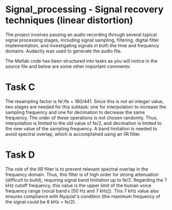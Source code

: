 # Signal_processing - Signal recovery techniques (linear distortion)
The project involves passing an audio recording through several typical signal processing stages, including signal sampling, filtering, digital filter implementation, and investigating signals in both the time and frequency domains. Audacity was used to generate the audio file.

The Matlab code has been structured into tasks as you will notice in the source file and below are some other important comments:

# Task C
The resampling factor is fe'/fe = 160/441. Since this is not an integer value, two stages are needed for this subtask: one for interpolation to increase the sampling frequency and one for decimation to decrease the same frequency. The order of these operations is not chosen randomly. Thus, interpolation is limited to the old value of fe/2, and decimation is limited to the new value of the sampling frequency. A band limitation is needed to avoid spectral overlap, which is accomplished using an IIR filter.

# Task D
The role of the IIR filter is to prevent relevant spectral overlap in the frequency domain. Thus, this filter is of high order for strong attenuation (difficult to build), requiring signal band limitation up to fe/2. Regarding the 7 kHz cutoff frequency, this value is the upper limit of the human voice frequency range (vocal band ϵ [50 Hz and 7 kHz]). This 7 kHz value also ensures compliance with Nyquist's condition (the maximum frequency of the signal could be 8 kHz = fe/2).
